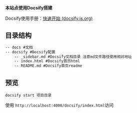 **本站点使用Docsify搭建**



Docsify使用手册：[快速开始 (docsify.js.org)](https://docsify.js.org/#/zh-cn/quickstart)





## 目录结构

```txt
-- docs #文档
-- docsify #Docsify配置
	-- _sidebar.md #Docsify文档目录 注意md文件路径使用相对地址
	-- index.html #Docsify首页html
	-- README.md #Docsify首页readme
```



## 预览

`docsify start 项目目录`

使用 `http://localhost:4000/docsify/index.html`访问
